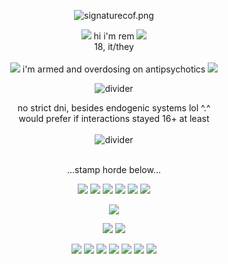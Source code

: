 <div align="center">
	
  ![signaturecof.png](https://i.postimg.cc/d3LM9P4M/signaturecof.png)

![](https://64.media.tumblr.com/37f5bb41110f147c9ad9aa1c6ad5e850/eca8b10a97918538-36/s75x75_c1/6afc0eb46c4505dd2f7dd778a0955309aca3a665.gif)
hi i'm rem 
![](https://64.media.tumblr.com/37f5bb41110f147c9ad9aa1c6ad5e850/eca8b10a97918538-36/s75x75_c1/6afc0eb46c4505dd2f7dd778a0955309aca3a665.gif)
<br>
18, it/they <br>
<br>
![](https://64.media.tumblr.com/cd6f4d6da7e44ac5b9c65973dbaf5885/eca8b10a97918538-9b/s75x75_c1/9c66677d63678f7194aa582e2addd936012e5b3b.gif)
i'm armed and overdosing on antipsychotics
![](https://64.media.tumblr.com/cd6f4d6da7e44ac5b9c65973dbaf5885/eca8b10a97918538-9b/s75x75_c1/9c66677d63678f7194aa582e2addd936012e5b3b.gif)

![divider](https://64.media.tumblr.com/3178f959ed578728853ff43a29be927c/a1e905b5d5897aa8-25/s400x600/7c73a7b0c5344ebab01903f380b6673d6cbaa6b8.gif)

no strict dni, besides endogenic systems lol ^.^ <br>
would prefer if interactions stayed 16+ at least<br>
<br>
![divider](https://64.media.tumblr.com/3178f959ed578728853ff43a29be927c/a1e905b5d5897aa8-25/s400x600/7c73a7b0c5344ebab01903f380b6673d6cbaa6b8.gif)
<br> </br>

...stamp horde below...

![](https://64.media.tumblr.com/b55b3c8cca6fde7e012fc3f88b41a467/95f2bf73b59c5847-d4/s100x200/1abee063c8fbc4562eb4fdd8ff00da0febcc1514.png)
![](https://64.media.tumblr.com/4fdd341317245df81d85b7756a4baaf6/95f2bf73b59c5847-00/s100x200/1d1cd1013ff777b9455fa70e4f41bf4ceb933303.png)
![](https://64.media.tumblr.com/25f34ce53f4d6970f0cf9483e9581f48/79d8b316934d24c3-ea/s100x200/7d6d5a4e734fe1c774fc51528d56a5404696453d.png)
![](https://64.media.tumblr.com/0c2c504e3726516ec87b5262ac4a2e35/79d8b316934d24c3-22/s100x200/ef07b611bf98d9399b2a84bf10eacf8473cf3862.png)
![](https://64.media.tumblr.com/5d084cf80054b94b1380730d0ba960a2/79d8b316934d24c3-51/s100x200/b88501c78d12b5d18066a30d4c5cd17d7b2975c4.gif)
![](https://64.media.tumblr.com/9275f6e2a160ef12857e1b0fa4dd9ddd/3594068b322ca624-94/s100x200/46238360c27545efb77090dbb310e593c18b8461.gif)

![](https://64.media.tumblr.com/860e1aa3da3e62bb71153df8dcce25bb/eb788b86504ff97b-00/s100x200/679fc7311163999f1aecdebc209abc0289b03c9d.gif)

![](https://64.media.tumblr.com/cc0e0c7d9e784f375eb583e1d3261e7d/e4a0bbfbab0a44fe-b6/s100x200/ec7af62d738f521baf3899c51029ffab99125cd8.png)
![](https://64.media.tumblr.com/9c5e42aa94c5388eba5f5f68b6d67196/e4a0bbfbab0a44fe-23/s100x200/cee6d4d05cabbcf296354e9c91994160c23a3316.png)

![](https://64.media.tumblr.com/c7712ccb9bd05057ce32c217dd739be3/473928ea48888009-85/s100x200/34a515388728312495149bff5d872582cdcae1f8.png)
![](https://64.media.tumblr.com/2e2b5a372863ea1ba9ed29f51a004575/3c7512c789785a26-eb/s250x400/907d9105af8497de7551fc2407fcacbfb4810976.gif)
![](https://64.media.tumblr.com/775ef01c9ad949a881b15bd5850b58cb/3c7512c789785a26-2a/s100x200/a9ecf5cf9dd30edf65a9fb2ca15a72c4dea3409e.gif)
![](https://64.media.tumblr.com/7c7a7105d29113e33e12c6cf8dc5a886/6f072ea04e7b6c72-fb/s100x200/19ef918f30903dd70219a980d1080b0221b84fa3.gif)
![](https://64.media.tumblr.com/96e69a036b4c2e84a464fe9ad41ae495/6f072ea04e7b6c72-db/s100x200/2fc6d547fa9d516036636e8c3a2b57b88f892f0e.gif)
![](https://64.media.tumblr.com/9f2a3b751727b75efdd3104867342741/430287f45c8133f7-0e/s100x200/406281ca5626d1263b3f4ac22bc3cf0f56d4bcc7.gif)
![](https://64.media.tumblr.com/da2dd4094e44c354c52d03b3ba8a6ecc/430287f45c8133f7-20/s100x200/5ebb26b002c4ef67e2fc4907a081e001101a12b2.png)
